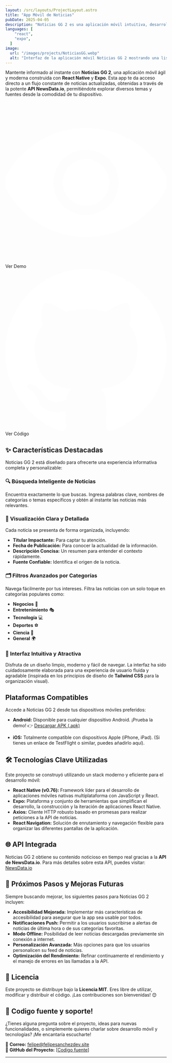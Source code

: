 ```yaml
---
layout: /src/layouts/ProjectLayout.astro
title: "App Móvil de Noticias"
pubDate: 2025-04-05
description: "Noticias GG 2 es una aplicación móvil intuitiva, desarrollada con React Native y Expo, que te mantiene al día con las últimas noticias de diversas fuentes y categorías, utilizando la API de NewsData.io."
languages: [
    "react",
    "expo",
  ]
image:
  url: "/images/projects/NoticiasGG.webp"
  alt: "Interfaz de la aplicación móvil Noticias GG 2 mostrando una lista de titulares de noticias."
---
```


Mantente informado al instante con **Noticias GG 2**, una aplicación móvil ágil y moderna construida con **React Native** y **Expo**. Esta app te da acceso directo a un flujo constante de noticias actualizadas, obtenidas a través de la potente **API NewsData.io**, permitiéndote explorar diversos temas y fuentes desde la comodidad de tu dispositivo.

<div class="mt-5 mb-8 flex flex-wrap gap-4">

  <div class="w-fit h-fit from-transparentbg-conic/[from_var(--border-angle)] p-px hover:shadow-lg hover:shadow-mint-500/30 rounded-full animate-rotate-border">
    <a style="text-decoration:none" href="https://github.com/felipesanchez-dev/app-noticias/blob/main/apk/NoticiasGG.apk?raw=true"
       class="group cursor-pointer leading-none hover:scale-110 font-medium flex gap-2 transition-all ease-in-out justify-center items-center rounded-full disabled:opacity-50 disabled:cursor-not-allowed px-6 py-4 max-xl:px-5 max-sm:py-2 max-sm:px-3 text-lg max-xl:text-base max-sm:text-sm dark:bg-zinc-800 bg-zinc-800 no-underline decoration-none"
       target="_blank" rel="noopener noreferrer" role="button" aria-label="Ver código fuente del proyecto Huellitas en Casa en GitHub">
      <svg class="size-7" fill="#ffffff" xmlns="http://www.w3.org/2000/svg" viewBox="0 0 52 52" enable-background="new 0 0 52 52" xml:space="preserve" stroke="#ffffff"><g id="SVGRepo_bgCarrier" stroke-width="0"></g><g id="SVGRepo_tracerCarrier" stroke-linecap="round" stroke-linejoin="round"></g><g id="SVGRepo_iconCarrier"> <g> <path d="M51.8,25.1C47.1,15.6,37.3,9,26,9S4.9,15.6,0.2,25.1c-0.3,0.6-0.3,1.3,0,1.8C4.9,36.4,14.7,43,26,43 s21.1-6.6,25.8-16.1C52.1,26.3,52.1,25.7,51.8,25.1z M26,37c-6.1,0-11-4.9-11-11s4.9-11,11-11s11,4.9,11,11S32.1,37,26,37z"></path> <path d="M26,19c-3.9,0-7,3.1-7,7s3.1,7,7,7s7-3.1,7-7S29.9,19,26,19z"></path> </g> </g></svg>
      <span class="decoration-none text-gray-200">Ver Demo</span>
    </a>
  </div>

  <div class="w-fit h-fit from-transparentbg-conic/[from_var(--border-angle)] p-px hover:shadow-lg hover:shadow-mint-500/30 rounded-full animate-rotate-border">
    <a style="text-decoration:none" href="https://github.com/felipesanchez-dev/app-noticias"
       class="group cursor-pointer leading-none hover:scale-110 font-medium flex gap-2 transition-all ease-in-out justify-center items-center rounded-full disabled:opacity-50 disabled:cursor-not-allowed px-6 py-4 max-xl:px-5 max-sm:py-2 max-sm:px-3 text-lg max-xl:text-base max-sm:text-sm dark:bg-zinc-800 bg-zinc-800 no-underline decoration-none"
       target="_blank" rel="noopener noreferrer" role="button" aria-label="Ver código fuente del proyecto Huellitas en Casa en GitHub">
      <svg class="size-7" viewBox="0 0 20 20" version="1.1" xmlns="http://www.w3.org/2000/svg" xmlns:xlink="http://www.w3.org/1999/xlink" fill="#000000"><g id="SVGRepo_bgCarrier" stroke-width="0"></g><g id="SVGRepo_tracerCarrier" stroke-linecap="round" stroke-linejoin="round"></g><g id="SVGRepo_iconCarrier"> <title>github [#ffffff]</title> <desc>Created with Sketch.</desc> <defs> </defs> <g id="Page-1" stroke="none" stroke-width="1" fill="none" fill-rule="evenodd"> <g id="Dribbble-Light-Preview" transform="translate(-140.000000, -7559.000000)" fill="#ffffff"> <g id="icons" transform="translate(56.000000, 160.000000)"> <path d="M94,7399 C99.523,7399 104,7403.59 104,7409.253 C104,7413.782 101.138,7417.624 97.167,7418.981 C96.66,7419.082 96.48,7418.762 96.48,7418.489 C96.48,7418.151 96.492,7417.047 96.492,7415.675 C96.492,7414.719 96.172,7414.095 95.813,7413.777 C98.04,7413.523 100.38,7412.656 100.38,7408.718 C100.38,7407.598 99.992,7406.684 99.35,7405.966 C99.454,7405.707 99.797,7404.664 99.252,7403.252 C99.252,7403.252 98.414,7402.977 96.505,7404.303 C95.706,7404.076 94.85,7403.962 94,7403.958 C93.15,7403.962 92.295,7404.076 91.497,7404.303 C89.586,7402.977 88.746,7403.252 88.746,7403.252 C88.203,7404.664 88.546,7405.707 88.649,7405.966 C88.01,7406.684 87.619,7407.598 87.619,7408.718 C87.619,7412.646 89.954,7413.526 92.175,7413.785 C91.889,7414.041 91.63,7414.493 91.54,7415.156 C90.97,7415.418 89.522,7415.871 88.63,7414.304 C88.63,7414.304 88.101,7413.319 87.097,7413.247 C87.097,7413.247 86.122,7413.234 87.029,7413.87 C87.029,7413.87 87.684,7414.185 88.139,7415.37 C88.139,7415.37 88.726,7417.2 91.508,7416.58 C91.513,7417.437 91.522,7418.245 91.522,7418.489 C91.522,7418.76 91.338,7419.077 90.839,7418.982 C86.865,7417.627 84,7413.783 84,7409.253 C84,7403.59 88.478,7399 94,7399" id="github-[#ffffff]"> </path> </g> </g> </g> </g></svg>
      <span class="decoration-none text-gray-200">Ver Código</span>
    </a>
  </div>
  
</div>

## ✨ Características Destacadas

Noticias GG 2 está diseñado para ofrecerte una experiencia informativa completa y personalizable:

### 🔍 **Búsqueda Inteligente de Noticias**

Encuentra exactamente lo que buscas. Ingresa palabras clave, nombres de categorías o temas específicos y obtén al instante las noticias más relevantes.

### 📰 **Visualización Clara y Detallada**

Cada noticia se presenta de forma organizada, incluyendo:

- **Titular Impactante:** Para captar tu atención.
- **Fecha de Publicación:** Para conocer la actualidad de la información.
- **Descripción Concisa:** Un resumen para entender el contexto rápidamente.
- **Fuente Confiable:** Identifica el origen de la noticia.

### 🗂️ **Filtros Avanzados por Categorías**

Navega fácilmente por tus intereses. Filtra las noticias con un solo toque en categorías populares como:

- **Negocios** 💼
- **Entretenimiento** 🎭
- **Tecnología** 💻
- **Deportes** ⚽
- **Ciencia** 🔬
- **General** 🌍

### 🎨 **Interfaz Intuitiva y Atractiva**

Disfruta de un diseño limpio, moderno y fácil de navegar. La interfaz ha sido cuidadosamente elaborada para una experiencia de usuario fluida y agradable (inspirada en los principios de diseño de **Tailwind CSS** para la organización visual).

## Plataformas Compatibles

Accede a Noticias GG 2 desde tus dispositivos móviles preferidos:

- **Android:** Disponible para cualquier dispositivo Android.
  ¡Prueba la demo! 👉 [Descargar APK (.apk)](https://github.com/felipesanchez-dev/app-noticias/blob/main/apk/NoticiasGG.apk?raw=true)

- **iOS:** Totalmente compatible con dispositivos Apple (iPhone, iPad). (Si tienes un enlace de TestFlight o similar, puedes añadirlo aquí).

## 🛠️ Tecnologías Clave Utilizadas

Este proyecto se construyó utilizando un stack moderno y eficiente para el desarrollo móvil:

- **React Native (v0.76):** Framework líder para el desarrollo de aplicaciones móviles nativas multiplataforma con JavaScript y React.
- **Expo:** Plataforma y conjunto de herramientas que simplifican el desarrollo, la construcción y la iteración de aplicaciones React Native.
- **Axios:** Cliente HTTP robusto basado en promesas para realizar peticiones a la API de noticias.
- **React Navigation:** Solución de enrutamiento y navegación flexible para organizar las diferentes pantallas de la aplicación.

## 🌐 API Integrada

Noticias GG 2 obtiene su contenido noticioso en tiempo real gracias a la **API de NewsData.io**.
Para más detalles sobre esta API, puedes visitar: [NewsData.io](https://newsdata.io/)

## 🚀 Próximos Pasos y Mejoras Futuras

Siempre buscando mejorar, los siguientes pasos para Noticias GG 2 incluyen:

- **Accesibilidad Mejorada:** Implementar más características de accesibilidad para asegurar que la app sea usable por todos.
- **Notificaciones Push:** Permitir a los usuarios suscribirse a alertas de noticias de última hora o de sus categorías favoritas.
- **Modo Offline:** Posibilidad de leer noticias descargadas previamente sin conexión a internet.
- **Personalización Avanzada:** Más opciones para que los usuarios personalicen su feed de noticias.
- **Optimización del Rendimiento:** Refinar continuamente el rendimiento y el manejo de errores en las llamadas a la API.

## 📄 Licencia

Este proyecto se distribuye bajo la **Licencia MIT**. Eres libre de utilizar, modificar y distribuir el código. ¡Las contribuciones son bienvenidas! 😊

## 💬 Codigo fuente y soporte!

¿Tienes alguna pregunta sobre el proyecto, ideas para nuevas funcionalidades, o simplemente quieres charlar sobre desarrollo móvil y tecnologías? ¡Me encantaría escucharte!

📧 **Correo:** [felipe@felipesanchezdev.site](mailto:felipe@felipesanchezdev.site) <br>
🔗 **GitHub del Proyecto:** [[Codigo fuente](https://github.com/felipesanchez-dev/app-noticias)]

---
